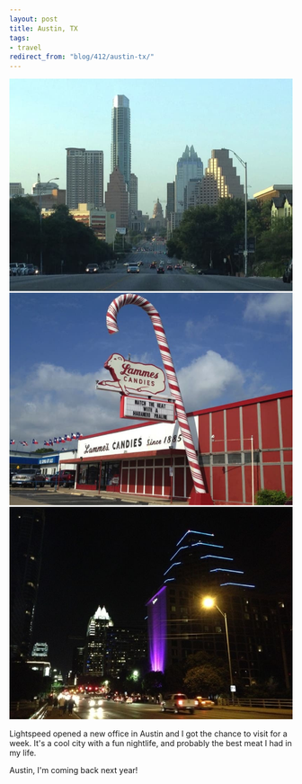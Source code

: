 ```yaml
---
layout: post
title: Austin, TX
tags:
- travel
redirect_from: "blog/412/austin-tx/"
---
```

<img src="/images/187.jpg" />
<!--more-->
<img src="/images/188.jpg" />

<img src="/images/189.jpg" />

Lightspeed opened a new office in Austin and I got the chance to visit for a week. It's a cool city with a fun nightlife, and probably the best meat I had in my life. 

Austin, I'm coming back next year!
